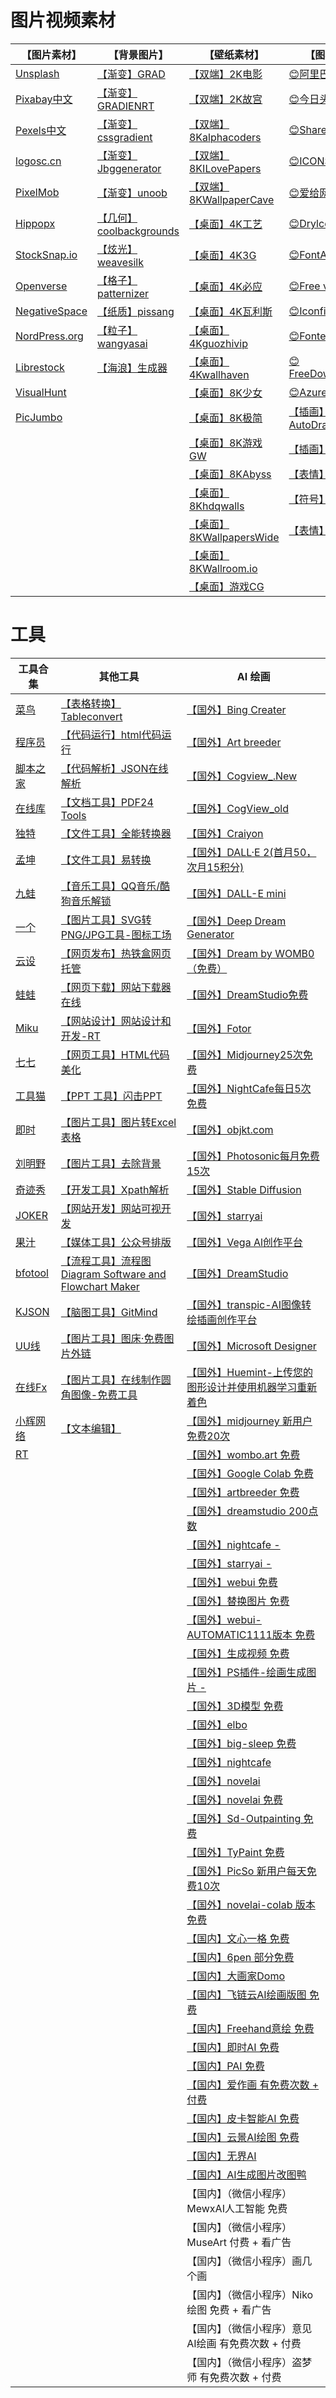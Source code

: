 
# 图片视频素材
| **【图片素材】**                                                                 | **【背景图片】**                                                      | **【壁纸素材】**                                                | **【图标表情】**                                                                | **【视频素材】**                                             |
|----------------------------------------------------------------------------|-----------------------------------------------------------------|-----------------------------------------------------------|---------------------------------------------------------------------------|--------------------------------------------------------|
| [Unsplash](https://unsplash.com/)                                          | [【渐变】GRAD](https://gradienta.io/)                               | [【双端】2K电影](https://www.moviemania.io/phone)               | [😊阿里巴巴图标库](https://www.iconfont.cn/)                                     | [PexelsVideos](https://www.pexels.com/videos/)         |
| [Pixabay中文](https://pixabay.com/zh/)                                       | [【渐变】GRADIENRT](https://gradient.shapefactory.co/)              | [【双端】2K故宫](https://www.dpm.org.cn/lights/royal.html)      | [😊今日头条图标库](https://iconpark.oceanengine.com/official)                    | [Distill](https://wedistill.io/videos)                 |
| [Pexels中文](https://www.pexels.com/zh-cn/)                                  | [【渐变】cssgradient](https://cssgradient.io/gradient-backgrounds/) | [【双端】8Kalphacoders](https://alphacoders.com/)             | [😊ShareIcon](https://www.shareicon.net/)                                 | [FreeStockVideos](https://mixkit.co/free-stock-video/) |
| [logosc.cn](https://www.logosc.cn/so/)                                     | [【渐变】Jbggenerator](https://bggenerator.com/zh-cn.php)           | [【双端】8KILovePapers](https://ilovepapers.com/)             | [😊ICONS8](https://igoutu.cn/)                                            | [FreeStockVideo](https://www.videvo.net/)              |
| [PixelMob](https://pixelmob.co/)                                           | [【渐变】unoob](https://c.runoob.com/more/gradients/#Frost)         | [【双端】8KWallpaperCave](https://wallpapercave.com/)         | [😊爱给网](https://www.aigei.com/icon/)                                      | [Videos,Cips&Loops](https://www.lifeofvids.com/)       |
| [Hippopx](https://www.hippopx.com/zh/)                                     | [【几何】coolbackgrounds](https://coolbackgrounds.io/)              | [【桌面】4K工艺](https://wallpaperscraft.com/)                  | [😊Drylcons.com](https://dryicons.com/)                                   | [openfootage](https://www.openfootage.net/)            |
| [StockSnap.io](https://stocksnap.io/)                                      | [【炫光】weavesilk](http://weavesilk.com/)                          | [【桌面】4K3G](https://desk.3gbizhi.com/)                     | [😊FontAwesome](https://fontawesome.com/v5.15/icons?d=gallery&p=2&m=free) | [Pixabay](https://pixabay.com/zh/videos/)              |
| [Openverse](https://wordpress.org/openverse/?referrer=creativecommons.org) | [【格子】patternizer](https://patternizer.com/4o8v)                 | [【桌面】4K必应](https://bingwallpaper.anerg.com/cn)            | [😊Free vector icon](https://www.flaticon.com/)                           |                                                        |
| [NegativeSpace](https://negativespace.co/)                                 | [【纸质】pissang](https://pissang.github.io/paper-quilling-art/)    | [【桌面】4K瓦利斯](http://wallls.com/)                           | [😊Iconfinder](https://www.iconfinder.com/)                               |                                                        |
| [NordPress.org](https://wordpress.org/photos/)                             | [【粒子】wangyasai](https://wangyasai.github.io/Stars-Emmision/)    | [【桌面】4Kguozhivip](http://guozhivip.com/bz/)               | [😊Fontello](https://fontello.com/)                                       |                                                        |
| [Librestock](https://librestock.com/)                                      | [【海浪】生成器](http://tool.mkblog.cn/svgwave/)                       | [【桌面】4Kwallhaven](https://wallhaven.cc/)                  | [😊FreeDownloadLogo](https://www.freedownloadlogo.com/cn/)                |                                                        |
| [VisualHunt](https://visualhunt.com/)                                      |                                                                 | [【桌面】8K少女](https://www.wallpapermaiden.com/)              | [😊AzureIcons](https://www.autodraw.com/)                                 |                                                        |
| [PicJumbo](https://picjumbo.com/)                                          |                                                                 | [【桌面】8K极简](https://bz.zzzmh.cn/index)                     | [【插画】自动简笔画AutoDraw](https://undraw.co/illustrations)                      |                                                        |
|                                                                            |                                                                 | [【桌面】8K游戏GW](https://www.gamewallpapers.com/)             | [【插画】unDraw](https://www.emojiall.com/zh-hans)                            |                                                        |
|                                                                            |                                                                 | [【桌面】8KAbyss](https://wall.alphacoders.com/?lang=Chinese) | [【表情】Emoj大全](https://www.fuhaoku.net/)                                    |                                                        |
|                                                                            |                                                                 | [【桌面】8Khdqwalls](https://hdqwalls.com/)                   | [【符号】符号库](https://iconcloud.design/browse/Azure%20Icons)                  |                                                        |
|                                                                            |                                                                 | [【桌面】8KWallpapersWide](http://wallpaperswide.com/)        | [【表情】Emojis ](https://getemoji.com/)                                      |                                                        |
|                                                                            |                                                                 | [【桌面】8KWallroom.io](https://wallroom.io/)                 |                                                                           |                                                        |
|                                                                            |                                                                 | [【桌面】游戏CG](https://www.cgwallpapers.com/)                 |


# 工具
| **工具合集**                                       | **其他工具**                                                                                 | **AI 绘画**                                                                                                                                              |
|------------------------------------------------|------------------------------------------------------------------------------------------|--------------------------------------------------------------------------------------------------------------------------------------------------------|
| [菜鸟](https://c.runoob.com/)                    | [【表格转换】Tableconvert](https://tableconvert.com/zh-cn/)                                    | [【国外】Bing Creater](https://www.bing.com/images/create)                                                                                                 |
| [程序员](https://tool.lu/)                        | [【代码运行】html代码运行](https://www.w3schools.cn/html/tryit.asp?filename=tryhtml_lists_ordered) | [【国外】Art breeder](https://www.artbreeder.com/)                                                                                                         |
| [脚本之家](http://tools.jb51.net/)                 | [【代码解析】JSON在线解析](https://www.json.cn/)                                                   | [【国外】Cogview_.New](https://cogview.ai/)                                                                                                                |
| [在线库](https://123.w3cschool.cn/webtools)       | [【文档工具】PDF24 Tools](https://tools.pdf24.org/zh/)                                         | [【国外】CogView_old](https://models.aminer.cn/CogView/index.html)                                                                                         |
| [独特](https://www.dute.org/)                    | [【文件工具】全能转换器](https://www.onlineconverter.com/)                                          | [【国外】Craiyon](https://www.craiyon.com/)                                                                                                                |
| [孟坤](http://tool.mkblog.cn/)                   | [【文件工具】易转换](https://www.easeconvert.com/)                                                | [【国外】DALL·E 2(首月50，次月15积分)](https://labs.openai.com/)                                                                                                  |
| [九蛙](https://www.jiuwa.net/)                   | [【音乐工具】QQ音乐/酷狗音乐解锁](https://demo.unlock-music.dev/)                                      | [【国外】DALL-E mini](https://huggingface.co/spaces/flax-community/dalle-mini)                                                                             |
| [一个](http://www.atoolbox.net/)                 | [【图片工具】SVG转PNG/JPG工具-图标工场](https://icon.wuruihong.com/tools/svg2png)                     | [【国外】Deep Dream Generator](https://deepdreamgenerator.com/)                                                                                            |
| [云设](https://app.yunser.com/)                  | [【网页发布】热铁盒网页托管](https://host.retiehe.com/)                                               | [【国外】Dream by WOMB0（免费）](https://dream.ai/create)                                                                                                      |
| [蛙蛙](http://www.iamwawa.cn/)                   | [【网页下载】网站下载器在线](https://bfotool.com/zh/website-download-online)                          | [【国外】DreamStudio免费](https://beta.dreamstudio.ai/dream)                                                                                                 |
| [Miku](https://tools.miku.ac/)                 | [【网站设计】网站设计和开发-RT](https://www.rapidtables.org/zh-CN/web/index.html)                     | [【国外】Fotor](https://www.fotor.com/features/ai-image-generator/)                                                                                        |
| [七七](https://www.tool77.com/)                  | [【网页工具】HTML代码美化](https://www.qianbo.com.cn/Tool/Beautify/Html-Formatter.html)            | [【国外】Midjourney25次免费](https://discord.com/channels/662267976984297473/@home)                                                                           |
| [工具猫](https://www.toolmao.com/#term-102)       | [【PPT 工具】闪击PPT](https://ppt.sankki.com/editor?mode=demo)                                 | [【国外】NightCafe每日5次免费](https://creator.nightcafe.studio/)                                                                                               |
| [即时](https://www.67tool.com/)                  | [【图片工具】图片转Excel表格](https://web.baimiaoapp.com/image-to-excel)                            | [【国外】objkt.com](https://objkt.com/profile/tz1djQgsrvLKLf3iNbbMaAye7k1NMNwheA7E/created)                                                                |
| [刘明野](http://tools.liumingye.cn/)              | [【图片工具】去除背景](https://www.remove.bg/api#remove-background)                                | [【国外】Photosonic每月免费15次](https://photosonic.writesonic.com/)                                                                                            |
| [奇迹秀](http://www.qijishow.com/down/index.html) | [【开发工具】Xpath解析](http://xpather.com/)                                                     | [【国外】Stable Diffusion](https://stability.ai/blog/stable-diffusion-public-release)                                                                      |
| [JOKER](https://www.jokerps.com/?page_id=784)  | [【网站开发】网站可视开发](http://www.58html.com/html/)                                              | [【国外】starryai](https://starryai.com/)                                                                                                                  |
| [果汁](http://guozhivip.com/tool/)               | [【媒体工具】公众号排版](https://knb.im/mp/)                                                        | [【国外】Vega Al创作平台](https://rightbrain.art/imageToImage)                                                                                                 |
| [bfotool](https://bfotool.com/zh)              | [【流程工具】流程图Diagram Software and Flowchart Maker](https://www.diagrams.net/)               | [【国外】DreamStudio](https://beta.dreamstudio.ai/generate)                                                                                                |
| [KJSON](http://www.kjson.com/jsonparser/)      | [【脑图工具】GitMind](https://gitmind.cn/app/templates?lang=zh)                                | [【国外】transpic-AI图像转绘插画创作平台](https://transpic.cn/)                                                                                                      |
| [UU线](https://uutool.cn/)                      | [【图片工具】图床·免费图片外链](https://imgloc.com/)                                                   | [【国外】Microsoft Designer](https://designer.microsoft.com/)                                                                                              |
| [在线Fx](https://tool.fiaox.com/)                | [【图片工具】在线制作圆角图像-免费工具](https://round-corner.imageonline.co/cn/)                           | [【国外】Huemint-上传您的图形设计并使用机器学习重新着色](https://huemint.com/upload/)                                                                                         |
| [小辉网络](http://tp.lxh5068.com/)                 | [【文本编辑】](https://anytexteditor.com/cn/)                                                  | [【国外】midjourney 新用户免费20次](https://www.midjourney.com/)                                                                                                 |
| [RT](https://www.rapidtables.org/zh-CN/)       |                                                                                          | [【国外】wombo.art 免费](https://app.wombo.art/)                                                                                                             |
|                                                |                                                                                          | [【国外】Google Colab 免费](https://colab.research.google.com/github/huggingface/notebooks/blob/main/diffusers/stable_diffusion.ipynb#scrollTo=yEErJFjlrSWS) |
|                                                |                                                                                          | [【国外】artbreeder 免费](https://www.artbreeder.com/beta/collage)                                                                                           |
|                                                |                                                                                          | [【国外】dreamstudio 200点数](https://beta.dreamstudio.ai/)                                                                                                  |
|                                                |                                                                                          | [【国外】nightcafe -](https://creator.nightcafe.studio/create/text-to-image?algo=stable)                                                                   |
|                                                |                                                                                          | [【国外】starryai -](https://create.starryai.com/my-creations)                                                                                             |
|                                                |                                                                                          | [【国外】webui 免费](https://colab.research.google.com/github/altryne/sd-webui-colab/blob/main/Stable_Diffusion_WebUi_Altryne.ipynb)                         |
|                                                |                                                                                          | [【国外】替换图片 免费](https://colab.research.google.com/drive/1R2HJvufacjy7GNrGCwgSE3LbQBk5qcS3?usp=sharing)                                                   |
|                                                |                                                                                          | [【国外】webui-AUTOMATIC1111版本 免费](https://colab.research.google.com/drive/1Iy-xW9t1-OQWhb0hNxueGij8phCyluOh)                                              |
|                                                |                                                                                          | [【国外】生成视频 免费](https://github.com/THUDM/CogVideo)                                                                                                       |
|                                                |                                                                                          | [【国外】PS插件-绘画生成图片 -](https://www.nvidia.com/en-us/studio/canvas/)                                                                                       |
|                                                |                                                                                          | [【国外】3D模型 免费](https://colab.research.google.com/drive/1u5-zA330gbNGKVfXMW5e3cmllbfafNNB?usp=sharing)                                                   |
|                                                |                                                                                          | [【国外】elbo](https://art.elbo.ai/)                                                                                                                       |
|                                                |                                                                                          | [【国外】big-sleep 免费](https://github.com/lucidrains/big-sleep/)                                                                                           |
|                                                |                                                                                          | [【国外】nightcafe](https://nightcafe.studio/)                                                                                                             |
|                                                |                                                                                          | [【国外】novelai](https://novelai.net/)                                                                                                                    |
|                                                |                                                                                          | [【国外】novelai 免费](https://github.com/JingShing/novelai-colab-ver)                                                                                       |
|                                                |                                                                                          | [【国外】Sd-Outpainting 免费](https://github.com/lkwq007/stablediffusion-infinity)                                                                           |
|                                                |                                                                                          | [【国外】TyPaint 免费](https://apps.apple.com/us/app/typaint-you-type-ai-paints/id1624024392)                                                                |
|                                                |                                                                                          | [【国外】PicSo 新用户每天免费10次](https://picso.ai/)                                                                                                              |
|                                                |                                                                                          | [【国外】novelai-colab 版本 免费](https://github.com/acheong08/Diffusion-ColabUI)                                                                              |
|                                                |                                                                                          | [【国内】文心一格  免费](https://yige.baidu.com/#/)                                                                                                              |
|                                                |                                                                                          | [【国内】6pen  部分免费](https://6pen.art/)                                                                                                                    |
|                                                |                                                                                          | [【国内】大画家Domo](https://www.domo.cool/)                                                                                                                  |
|                                                |                                                                                          | [【国内】飞链云AI绘画版图  免费](https://ai.feilianyun.cn/)                                                                                                         |
|                                                |                                                                                          | [【国内】Freehand意绘 免费](https://freehand.yunwooo.com/)                                                                                                     |
|                                                |                                                                                          | [【国内】即时AI  免费](https://js.design/pluginDetail?id=6322a4ab0eededcff6ba451a)                                                                             |
|                                                |                                                                                          | [【国内】PAI  免费](https://artpai.xyz/)                                                                                                                     |
|                                                |                                                                                          | [【国内】爱作画  有免费次数 + 付费](https://aizuohua.com/)                                                                                                           |
|                                                |                                                                                          | [【国内】皮卡智能AI  免费](https://www.picup.shop/text2image.html#/)                                                                                             |
|                                                |                                                                                          | [【国内】云景AI绘图  免费](https://yunjing.gallery)                                                                                                              |
|                                                |                                                                                          | [【国内】无界AI](https://www.wujieai.com/ai)                                                                                                                 |
|                                                |                                                                                          | [【国内】AI生成图片改图鸭](https://www.gaituya.com/aiimg/)                                                                                                        |
|                                                |                                                                                          | 【国内】（微信小程序）MewxAI人工智能 免费                                                                                                                               |
|                                                |                                                                                          | 【国内】（微信小程序）MuseArt 付费 + 看广告                                                                                                                            |
|                                                |                                                                                          | 【国内】（微信小程序）画几个画                                                                                                                                        |
|                                                |                                                                                          | 【国内】（微信小程序）Niko绘图  免费 + 看广告                                                                                                                            |
|                                                |                                                                                          | 【国内】（微信小程序）意见AI绘画  有免费次数 + 付费                                                                                                                          |
|                                                |                                                                                          | 【国内】（微信小程序）盗梦师  有免费次数 + 付费                                                                                                                             |
